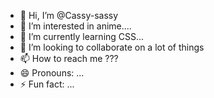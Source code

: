 - 👋 Hi, I’m @Cassy-sassy
- 👀 I’m interested in anime....
- 🌱 I’m currently learning CSS...
- 💞️ I’m looking to collaborate on a lot of things 
- 📫 How to reach me ???
- 😄 Pronouns: ...
- ⚡ Fun fact: ...

<!---
Cassy-sassy/Cassy-sassy is a ✨ special ✨ repository because its `README.md` (this file) appears on your GitHub profile.
You can click the Preview link to take a look at your changes.
--->
